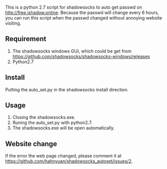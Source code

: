 This is a python 2.7 script for shadowsocks to auto get passwd on http://free.ishadow.online.
Because the passwd will change every 6 hours, you can run this script when the passwd changed without annoying website visiting. 

## Requirement
1. The shadowsocks windows GUI, which could be get from https://github.com/shadowsocks/shadowsocks-windows/releases
2. Python2.7

## Install
Putting the auto_set.py in the shadowsocks install direction.

## Usage
1. Closing the shadowsocks.exe.
2. Runing the auto_set.py with python2.7.
3. The shadowsocks.exe will be open automatically.

## Website change
If the error the web page changed, please comment it at https://github.com/hahnyuan/shadowsocks_autoset/issues/2.
